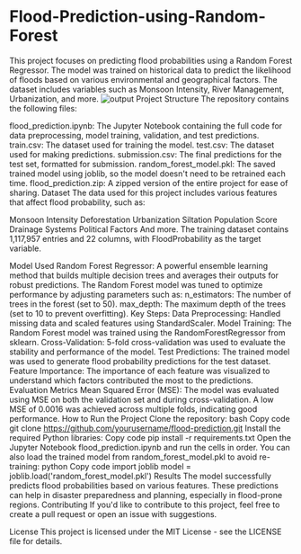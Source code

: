 # Flood-Prediction-using-Random-Forest
This project focuses on predicting flood probabilities using a Random Forest Regressor. The model was trained on historical data to predict the likelihood of floods based on various environmental and geographical factors. The dataset includes variables such as Monsoon Intensity, River Management, Urbanization, and more.
![output](https://github.com/user-attachments/assets/85c9c56d-1e0f-4a2d-9e2b-203388b3dcc9)
Project Structure
The repository contains the following files:

flood_prediction.ipynb: The Jupyter Notebook containing the full code for data preprocessing, model training, validation, and test predictions.
train.csv: The dataset used for training the model.
test.csv: The dataset used for making predictions.
submission.csv: The final predictions for the test set, formatted for submission.
random_forest_model.pkl: The saved trained model using joblib, so the model doesn't need to be retrained each time.
flood_prediction.zip: A zipped version of the entire project for ease of sharing.
Dataset
The data used for this project includes various features that affect flood probability, such as:

Monsoon Intensity
Deforestation
Urbanization
Siltation
Population Score
Drainage Systems
Political Factors
And more.
The training dataset contains 1,117,957 entries and 22 columns, with FloodProbability as the target variable.

Model Used
Random Forest Regressor: A powerful ensemble learning method that builds multiple decision trees and averages their outputs for robust predictions. The Random Forest model was tuned to optimize performance by adjusting parameters such as:
n_estimators: The number of trees in the forest (set to 50).
max_depth: The maximum depth of the trees (set to 10 to prevent overfitting).
Key Steps:
Data Preprocessing:
Handled missing data and scaled features using StandardScaler.
Model Training:
The Random Forest model was trained using the RandomForestRegressor from sklearn.
Cross-Validation:
5-fold cross-validation was used to evaluate the stability and performance of the model.
Test Predictions:
The trained model was used to generate flood probability predictions for the test dataset.
Feature Importance:
The importance of each feature was visualized to understand which factors contributed the most to the predictions.
Evaluation Metrics
Mean Squared Error (MSE): The model was evaluated using MSE on both the validation set and during cross-validation. A low MSE of 0.0016 was achieved across multiple folds, indicating good performance.
How to Run the Project
Clone the repository:
bash
Copy code
git clone https://github.com/yourusername/flood-prediction.git
Install the required Python libraries:
Copy code
pip install -r requirements.txt
Open the Jupyter Notebook flood_prediction.ipynb and run the cells in order.
You can also load the trained model from random_forest_model.pkl to avoid re-training:
python
Copy code
import joblib
model = joblib.load('random_forest_model.pkl')
Results
The model successfully predicts flood probabilities based on various features. These predictions can help in disaster preparedness and planning, especially in flood-prone regions.
Contributing
If you'd like to contribute to this project, feel free to create a pull request or open an issue with suggestions.

License
This project is licensed under the MIT License - see the LICENSE file for details.
